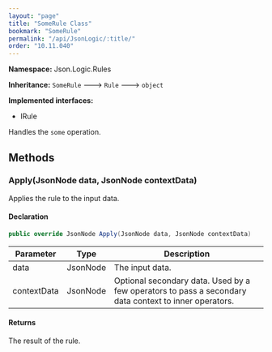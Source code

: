 ```yaml
---
layout: "page"
title: "SomeRule Class"
bookmark: "SomeRule"
permalink: "/api/JsonLogic/:title/"
order: "10.11.040"
---
```

**Namespace:** Json.Logic.Rules

**Inheritance:**
`SomeRule`
 🡒 
`Rule`
 🡒 
`object`

**Implemented interfaces:**

- IRule

Handles the `some` operation.

## Methods

### Apply(JsonNode data, JsonNode contextData)

Applies the rule to the input data.

#### Declaration

```c#
public override JsonNode Apply(JsonNode data, JsonNode contextData)
```

| Parameter | Type | Description |
|---|---|---|
| data | JsonNode | The input data. |
| contextData | JsonNode | Optional secondary data.  Used by a few operators to pass a secondary     data context to inner operators. |


#### Returns

The result of the rule.

